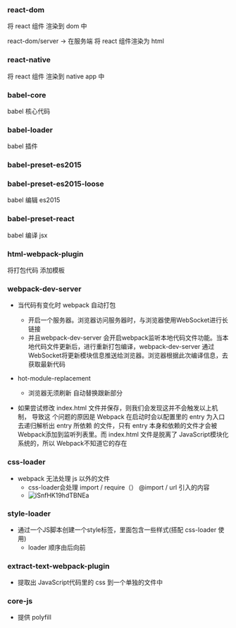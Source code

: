 ### react-dom

将 react 组件 渲染到 dom 中

react-dom/server -> 在服务端 将 react 组件渲染为 html 

### react-native

将 react 组件 渲染到 native app 中


### babel-core 

babel 核心代码

### babel-loader

babel 插件

### babel-preset-es2015
### babel-preset-es2015-loose
babel 编辑 es2015

### babel-preset-react
babel 编译 jsx

### html-webpack-plugin

将打包代码 添加模板

### webpack-dev-server

- 当代码有变化时 webpack 自动打包
    - 开启一个服务器。浏览器访问服务器时，与浏览器使用WebSocket进行长链接
    - 并且webpack-dev-server 会开启webpack监听本地代码文件功能。当本地代码文件更新后，进行重新打包编译，webpack-dev-server 通过WebSocket将更新模块信息推送给浏览器。浏览器根据此次编译信息，去获取最新代码

- hot-module-replacement
    - 浏览器无须刷新 自动替换跟新部分

- 如果尝试修改 index.html 文件并保存，则我们会发现这并不会触发以上机制， 导致这 个问题的原因是 Webpack 在启动时会以配置里的 entry 为入口去递归解析出 entry 所依赖 的文件，只有 entry 本身和依赖的文件才会被 Webpack添加到监听列表里。而 index.html 文件是脱离了 JavaScript模块化系统的，所以 Webpack不知道它的存在

### css-loader
- webpack 无法处理 js 以外的文件
    - css-loader会处理 import / require（） @import / url 引入的内容 
    - ![iSnfHK19hdTBNEa](https://i.loli.net/2021/10/13/iSnfHK19hdTBNEa.jpg)


### style-loader
- 通过一个JS脚本创建一个style标签，里面包含一些样式(搭配 css-loader 使用)
    - loader 顺序由后向前

### extract-text-webpack-plugin
- 提取出 JavaScript代码里的 css 到一个单独的文件中

### core-js 
- 提供 polyfill

